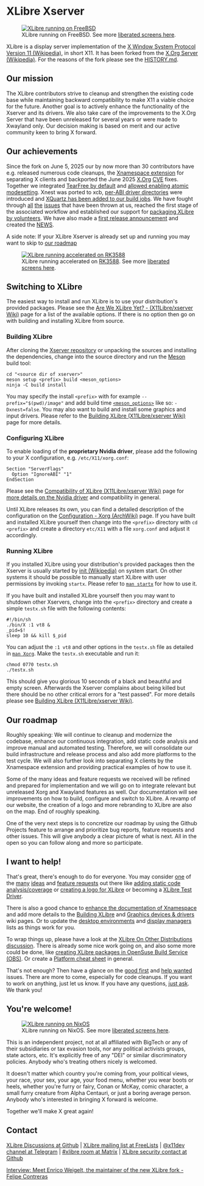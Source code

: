 # XLibre Xserver

<p>
    <figure><a href="https://github.com/orgs/X11Libre/discussions/211#discussioncomment-13796738"><img src="https://github.com/X11Libre/website/blob/1d16316c0dbcfa5d09531136fb52ed7ad037c9b6/readme/img/xlibre-freebsd.png" alt="XLibre running on FreeBSD"></a><figcaption>XLibre running on FreeBSD. See more <a href="https://github.com/orgs/X11Libre/discussions/211">liberated screens here</a>.</figcaption>
    </figure>
</p>

XLibre is a display server implementation of the [X Window System Protocol Version 11 (Wikipedia)](https://en.wikipedia.org/wiki/X_Window_System_core_protocol), in short X11. It has been forked from the [X.Org Server (Wikipedia)](https://en.wikipedia.org/wiki/X.Org_Server). For the reasons of the fork please see the [HISTORY.md](HISTORY.md).


## Our mission

The XLibre contributors strive to cleanup and strengthen the existing code base while maintaining backward compatibility to make X11 a viable choice for the future. Another goal is to actively enhance the functionality of the Xserver and its drivers. We also take care of the improvements to the X.Org Server that have been unreleased for several years or were made to Xwayland only. Our decision making is based on merit and our active community keen to bring X forward.


## Our achievements

Since the fork on June 5, 2025 our by now more than 30 contributors have e.g. released numerous code cleanups, the [Xnamespace extension](https://github.com/X11Libre/xserver/blob/master/doc/Xnamespace.md) for separating X clients and backported the June 2025 [X](https://github.com/X11Libre/xserver/commit/c430c829d58a79a5d75ce43547fb649126baed01)[.](https://github.com/X11Libre/xserver/commit/899afa4c1097ed99858754677c37e1792ed3338f)[O](https://github.com/X11Libre/xserver/commit/3151e489e4754c0b426e7a771075d8f5d1b09144)[r](https://github.com/X11Libre/xserver/commit/a1e44d3c4ff997772c695c578286e2735e17f445)[g](https://github.com/X11Libre/xserver/commit/0d6af5a5429c2df1e5d7dff85d4a62599eb05504) [C](https://github.com/X11Libre/xserver/commit/da5f8d197fc25d898212714c653d66a91cbae7ab)[V](https://github.com/X11Libre/xserver/commit/948630fa428d8e0111c29a882c45b4c8bee5a796)[E](https://github.com/X11Libre/xserver/commit/923837e2c92c226ab9d4c57b94ac80fbe98bdf08) fixes. Together we integrated [TearFree by default](https://github.com/X11Libre/xserver/commit/0dacee6c5149b63a563e9bed63502da2e9f1ac1f) and [allowed enabling atomic modesetting](https://github.com/X11Libre/xserver/commit/461411c798c263f70daa96f7136614dfefda6adc). Xnest was ported to xcb, [per-ABI driver directories](https://github.com/X11Libre/xserver/commit/49c6431695f817845d921f74bf24e9e30ddd89a5) were introduced and [XQuartz has been added to our build jobs](https://github.com/X11Libre/xserver/commit/f40afc89832d1faf19beb4d394956208a98462cc). We have fought through [all](https://github.com/X11Libre/xserver/pulls?q=is%3Apr) [the](https://github.com/X11Libre/misc/issues?q=is%3Aissue) [issues](https://github.com/X11Libre/xserver/issues?q=is%3Aissue) that have been thrown at us, reached the first stage of the associated workflow and established our support for [packaging XLibre by volunteers](https://github.com/orgs/X11Libre/discussions/categories/xlibre-on-other-distributions). We have also made a [first release announcement](https://www.freelists.org/post/xlibre/Xlibre-250-summer-solstice-release) and created the [NEWS](NEWS).

A side note: If your XLibre Xserver is already set up and running you may want to skip to [our roadmap](#our-roadmap)

<p>
    <figure><a href="https://github.com/orgs/X11Libre/discussions/211#discussioncomment-13768576"><img src="https://github.com/X11Libre/website/blob/1d16316c0dbcfa5d09531136fb52ed7ad037c9b6/readme/img/xlibre-rk3588.png" alt="XLibre running accelerated on RK3588"></a><figcaption>XLibre running accelerated on <a href="https://github.com/choushunn/awesome-RK3588">RK3588</a>. See more <a href="https://github.com/orgs/X11Libre/discussions/211">liberated screens here</a>.</figcaption>
    </figure>
</p>


## Switching to XLibre

The easiest way to install and run XLibre is to use your distribution's provided packages. Please see the [Are We XLibre Yet? - (X11Libre/xserver Wiki)](https://github.com/X11Libre/xserver/wiki/Are-We-XLibre-Yet%3F) page for a list of the available options. If there is no option then go on with building and installing XLibre from source.


### Building XLibre

After cloning the [Xserver repository](https://github.com/X11Libre/xserver.git) or unpacking the sources and installing the dependencies, change into the source directory and run the [Meson](https://mesonbuild.com) build tool:

```shell
cd "<source dir of xserver>"
meson setup <prefix> build <meson_options>
ninja -C build install
```

You may specify the install `<prefix>` with for example `--prefix="$(pwd)/image"` and add build time [`<meson_options>`](https://github.com/X11Libre/xserver/blob/master/meson_options.txt) like so: `-Dxnest=false`. You may also want to build and install some graphics and input drivers. Please refer to the [Building XLibre (X11Libre/xserver Wiki)](https://github.com/X11Libre/xserver/wiki/Building-XLibre) page for more details.


### Configuring XLibre

To enable loading of the **proprietary Nvidia driver**, please add the following to your X configuration, e.g. `/etc/X11/xorg.conf`:

```
Section "ServerFlags"
  Option "IgnoreABI" "1"
EndSection
```

Please see the [Compatibility of XLibre (X11Libre/xserver Wiki)](https://github.com/X11Libre/xserver/wiki/Compatibility-of-XLibre) page for [more details on the Nvidia driver](https://github.com/X11Libre/xserver/wiki/Compatibility-of-XLibre#nvidia-proprietary-driver) and compatibility in general.

Until XLibre releases its own, you can find a detailed description of the configuration on the [Configuration - Xorg (ArchWiki)](https://wiki.archlinux.org/title/Xorg#Configuration) page. If you have built and installed XLibre yourself then change into the `<prefix>` directory with `cd <prefix>` and create a directory `etc/X11` with a file `xorg.conf` and adjust it accordingly.


### Running XLibre

If you installed XLibre using your distribution's provided packages then the Xserver is usually started by [init (Wikipedia)](https://en.wikipedia.org/wiki/Init) on system start. On other systems it should be possible to manually start XLibre with user permissions by invoking `startx`. Please refer to [`man startx`](https://linux.die.net/man/1/startx) for how to use it.

If you have built and installed XLibre yourself then you may want to shutdown other Xservers, change into the `<prefix>` directory and create a simple `testx.sh` file with the following contents:

```shell
#!/bin/sh
./bin/X :1 vt8 &
_pid=$!
sleep 10 && kill $_pid
```

You can adjust the `:1 vt8` and other options in the `testx.sh` file as detailed in [`man Xorg`](https://linux.die.net/man/1/xorg). Make the `testx.sh` executable and run it:

```shell
chmod 0770 testx.sh
./testx.sh
```

This should give you glorious 10 seconds of a black and beautiful and empty screen. Afterwards the Xserver complains about being killed but there should be no other critical errors for a "test passed". For more details please see [Building XLibre (X11Libre/xserver Wiki)](https://github.com/X11Libre/xserver/wiki/Building-XLibre).


## Our roadmap

Roughly speaking: We will continue to cleanup and modernize the codebase, enhance our continuous integration, add static code analysis and improve manual and automated testing. Therefore, we will consolidate our build infrastructure and release process and also add more platforms to the test cycle. We will also further look into separating X clients by the Xnamespace extension and providing practical examples of how to use it.

Some of the many ideas and feature requests we received will be refined and prepared for implementation and we will go on to integrate relevant but unreleased Xorg and Xwayland features as well. Our documentation will see improvements on how to build, configure and switch to XLibre. A revamp of our website, the creation of a logo and more rebranding to XLibre are also on the map. End of roughly speaking.

One of the very next steps is to concretize our roadmap by using the Github Projects feature to arrange and prioritize bug reports, feature requests and other issues. This will give anybody a clear picture of what is next. All in the open so you can follow along and more so participate.


## I want to help!

That's great, there's enough to do for everyone. You may consider [one](https://github.com/orgs/X11Libre/discussions/categories/1-new-ideas) of the [many](https://github.com/orgs/X11Libre/discussions/categories/2-rfcs-of-the-core-team) [ideas](https://github.com/orgs/X11Libre/discussions/categories/3-ideas-soon-to-be-addressed) and [feature requests](https://github.com/X11Libre/xserver/issues?q=is%3Aissue%20state%3Aopen%20label%3Aenhancement) out there like [adding static code analysis/coverage](https://github.com/orgs/X11Libre/discussions/239) or [creating a logo for XLibre](https://github.com/X11Libre/xserver/issues/112) or becoming a [XLibre Test Driver](https://github.com/X11Libre/xserver/wiki/XLibre-Test-Drivers).

There is also a good chance to [enhance the documentation of Xnamespace](https://github.com/X11Libre/xserver/issues/458) and add more details to the [Building XLibre](https://github.com/X11Libre/xserver/wiki/Building-XLibre) and [Graphics devices & drivers](https://github.com/X11Libre/xserver/wiki/Graphics-devices-&-drivers) wiki pages. Or to update the [desktop environments](https://github.com/X11Libre/xserver/wiki/Are-We-XLibre-Yet%3F#desktop-environments) and [display managers](https://github.com/X11Libre/xserver/wiki/Are-We-XLibre-Yet%3F#display-managers) lists as things work for you.

To wrap things up, please have a look at the [XLibre On Other Distributions discussion](https://github.com/X11Libre/packaging/discussions/categories/xlibre-on-other-distributions). There is already some nice work going on, and also some more could be done, like [creating XLibre packages in OpenSuse Build Service (OBS)](https://github.com/X11Libre/packaging/discussions/19). Or create a [Platform cheat sheet](https://github.com/orgs/X11Libre/discussions/241) in general.

That's not enough? Then have a glance on the [good first](https://github.com/X11Libre/xserver/issues?q=is%3Aissue%20state%3Aopen%20label%3A%22good%20first%20issue%22) and [help wanted](https://github.com/X11Libre/xserver/issues?q=is%3Aissue%20state%3Aopen%20label%3A%22help%20wanted%22) issues. There are more to come, especially for code cleanups. If you want to work on anything, just let us know. If you have any questions, [just ask](https://github.com/orgs/X11Libre/discussions/categories/q-a). We thank you!


## You're welcome!

<p>
    <figure><a href="https://github.com/orgs/X11Libre/discussions/211#discussioncomment-13818114"><img src="https://github.com/X11Libre/website/blob/1d16316c0dbcfa5d09531136fb52ed7ad037c9b6/readme/img/xlibre-nixos.jpg" alt="XLibre running on NixOS"></a><figcaption>XLibre running on NixOS. See more <a href="https://github.com/orgs/X11Libre/discussions/211">liberated screens here</a>.</figcaption>
    </figure>
</p>

This is an independent project, not at all affiliated with BigTech or any of their subsidiaries or tax evasion tools, nor any political activists groups, state actors, etc. It's explicitly free of any "DEI" or similar discriminatory policies. Anybody who's treating others nicely is welcomed.

It doesn't matter which country you're coming from, your political views, your race, your sex, your age, your food menu, whether you wear boots or heels, whether you're furry or fairy, Conan or McKay, comic character, a small furry creature from Alpha Centauri, or just a boring average person. Anybody who's interested in bringing X forward is welcome.

Together we'll make X great again!


## Contact

[XLibre Discussions at Github](https://github.com/orgs/X11Libre/discussions) | [XLibre mailing list at FreeLists](https://www.freelists.org/list/xlibre) | [@x11dev channel at Telegram](https://t.me/x11dev) | [#xlibre room at Matrix](https://matrix.to/#/#xlibre:matrix.org) | [XLibre security contact at Github](https://github.com/X11Libre/xserver/security/policy)

[Interview: Meet Enrico Weigelt, the maintainer of the new XLibre fork - Felipe Contreras](https://felipec.wordpress.com/2025/06/11/enrico-weigelt/)

